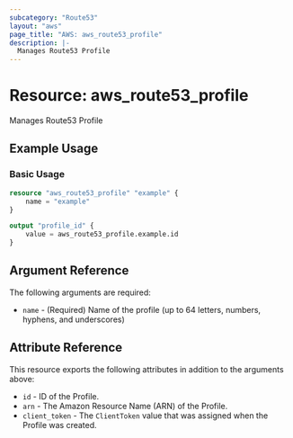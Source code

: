 ```yaml
---
subcategory: "Route53"
layout: "aws"
page_title: "AWS: aws_route53_profile"
description: |-
  Manages Route53 Profile
---
```


# Resource: aws_route53_profile

Manages Route53 Profile

## Example Usage

### Basic Usage

```terraform
resource "aws_route53_profile" "example" {
    name = "example"
}

output "profile_id" {
    value = aws_route53_profile.example.id
}
```

## Argument Reference

The following arguments are required:

* `name` - (Required) Name of the profile (up to 64 letters, numbers, hyphens, and underscores)

## Attribute Reference

This resource exports the following attributes in addition to the arguments above:

* `id` - ID of the Profile.
* `arn` - The Amazon Resource Name (ARN) of the Profile.
* `client_token` - The `ClientToken` value that was assigned when the Profile was created.